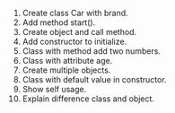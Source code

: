1. Create class Car with brand.
2. Add method start().
3. Create object and call method.
4. Add constructor to initialize.
5. Class with method add two numbers.
6. Class with attribute age.
7. Create multiple objects.
8. Class with default value in constructor.
9. Show self usage.
10. Explain difference class and object.
